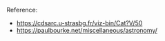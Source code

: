 Reference:
- https://cdsarc.u-strasbg.fr/viz-bin/Cat?V/50
- https://paulbourke.net/miscellaneous/astronomy/
